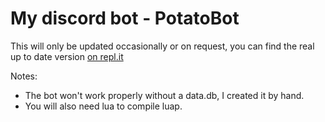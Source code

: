 # My discord bot - PotatoBot
This will only be updated occasionally or on request,
you can find the real up to date version [on repl.it](https://replit.com/@TaterChronicler/PotatoBot)

Notes:
- The bot won't work properly without a data.db, I created it by hand.
- You will also need lua to compile luap.
